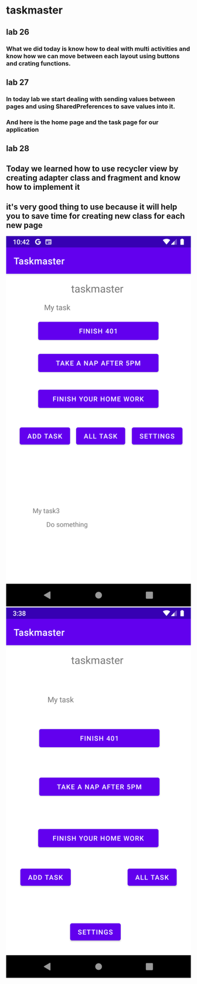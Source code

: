 # taskmaster

## lab 26 
### What we did today is know how to deal with multi activities and know how we can move between each layout using buttons and crating functions.

## lab 27 
### In today lab we start dealing with sending values between pages and using  SharedPreferences to save values into it. 
### And here is the home page and the task page for our application 

## lab 28

## Today we learned how to use recycler view  by creating adapter class and fragment and know how to implement it
## it's very good thing to use because  it will help you to save time for creating new class for each new page 
![home page](./screenshots/Screenshot_1621626130.png)
![Task page](./screenshots/Screenshot_1621255138.png)
